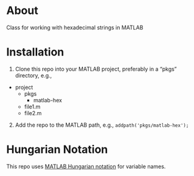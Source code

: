 # About

Class for working with hexadecimal strings in MATLAB

# Installation

1. Clone this repo into your MATLAB project, preferably in a “pkgs” directory, e.g., 
- project
	- pkgs	
		- matlab-hex
	- file1.m
	- file2.m
2. Add the repo to the MATLAB path, e.g., `addpath('pkgs/matlab-hex');`

# Hungarian Notation

This repo uses [MATLAB Hungarian notation](https://github.com/cnanders/matlab-hungarian) for variable names.  
